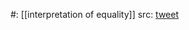 #: [[interpretation of equality]]
src: [tweet](https://twitter.com/BartoszMilewski/status/1397991434028916738)
